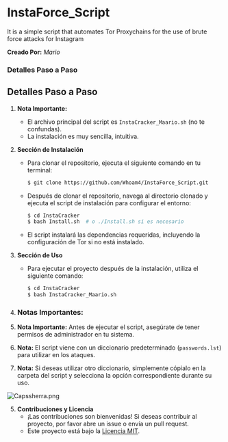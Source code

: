 # InstaForce_Script
It is a simple script that automates Tor Proxychains for the use of brute force attacks for Instagram


**Creado Por:** _Mario_


### Detalles Paso a Paso

## Detalles Paso a Paso

1. **Nota Importante:**
   - El archivo principal del script es `InstaCracker_Maario.sh` (no te confundas).
   - La instalación es muy sencilla, intuitiva.

2. **Sección de Instalación**
   - Para clonar el repositorio, ejecuta el siguiente comando en tu terminal:
     ```bash
     $ git clone https://github.com/Whoam4/InstaForce_Script.git
     ```

   - Después de clonar el repositorio, navega al directorio clonado y ejecuta el script de instalación para configurar el entorno:
     ```bash
     $ cd InstaCracker
     $ bash Install.sh  # o ./Install.sh si es necesario
     ```

   - El script instalará las dependencias requeridas, incluyendo la configuración de Tor si no está instalado.

3. **Sección de Uso**
   - Para ejecutar el proyecto después de la instalación, utiliza el siguiente comando:
     ```bash
     $ cd InstaCracker
     $ bash InstaCracker_Maario.sh
     ```
4. ### Notas Importantes:

1. **Nota Importante:** Antes de ejecutar el script, asegúrate de tener permisos de administrador en tu sistema.

2. **Nota:** El script viene con un diccionario predeterminado (`passwords.lst`) para utilizar en los ataques.

3. **Nota:** Si deseas utilizar otro diccionario, simplemente cópialo en la carpeta del script y selecciona la opción correspondiente durante su uso.

![Capssherra.png](InstaForce_Script)
   


5. **Contribuciones y Licencia**
   - ¡Las contribuciones son bienvenidas! Si deseas contribuir al proyecto, por favor abre un issue o envía un pull request.
   - Este proyecto está bajo la [Licencia MIT](https://opensource.org/licenses/MIT).


